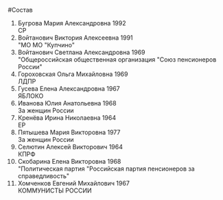 #Состав
1. Бугрова Мария Александровна 1992   
    СР
2. Войтанович Виктория Алексеевна 1991   
    "МО МО "Купчино"
3. Войтанович Светлана Александровна 1969   
    "Общероссийская общественная организация "Союз пенсионеров России"
4. Гороховская Ольга Михайловна 1969   
    ЛДПР
5. Гусева Елена Александровна 1967   
    ЯБЛОКО
6. Иванова Юлия Анатольевна 1968   
    За женщин России
7. Кренёва Ирина Николаевна 1964   
    ЕР
8. Пятышева Мария Викторовна 1977   
    За женщин России
9. Селютин Алексей Викторович 1964   
    КПРФ
10. Скобарина Елена Викторовна 1968   
    "Политическая партия "Российская партия пенсионеров за справедливость"
11. Хомченков Евгений Михайлович 1967   
    КОММУНИСТЫ РОССИИ
